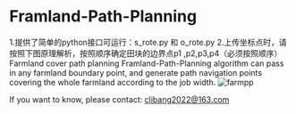# Framland-Path-Planning
1.提供了简单的python接口可运行：s_rote.py 和 o_rote.py
2.上传坐标点时，请按照下图原理解析，按照顺序确定田块的边界点p1 ,p2,p3,p4（必须按照顺序）
Farmland cover path planning
Framland-Path-Planning algorithm can pass in any farmland boundary point, and generate path navigation points covering the whole farmland according to the job width.
![farmpp](https://github.com/Ming2zun/Framland-Path-Planning/assets/140699846/363ea8a1-7ec7-41c3-944d-d618d275e6ff)

If you want to know, please contact: clibang2022@163.com
